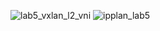 
![lab5_vxlan_l2_vni](https://github.com/user-attachments/assets/caa8cd95-3a25-4423-a8b0-1d506d3b914c)
![ipplan_lab5](https://github.com/user-attachments/assets/bbc30c01-93b3-4703-82ba-b9978278c284)
